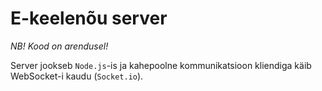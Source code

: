 # E-keelenõu server

*NB! Kood on arendusel!*

Server jookseb ```Node.js```-is ja kahepoolne kommunikatsioon kliendiga käib
WebSocket-i kaudu (```Socket.io```).
